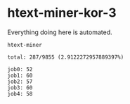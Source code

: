 # htext-miner-kor-3

Everything doing here is automated.

```
htext-miner

total: 287/9855 (2.9122272957889397%)

job0: 52
job1: 60
job2: 57
job3: 60
job4: 58
```